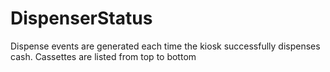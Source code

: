 #  DispenserStatus

Dispense events are generated each time the kiosk successfully dispenses cash. Cassettes are listed from top to bottom

<api-schema openapi-path="../../openapi.yaml" name="DispenserStatus"></api-schema>